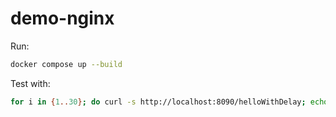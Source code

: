 # demo-nginx

Run:
```bash
docker compose up --build    
```

Test with:
```bash
for i in {1..30}; do curl -s http://localhost:8090/helloWithDelay; echo; done
```